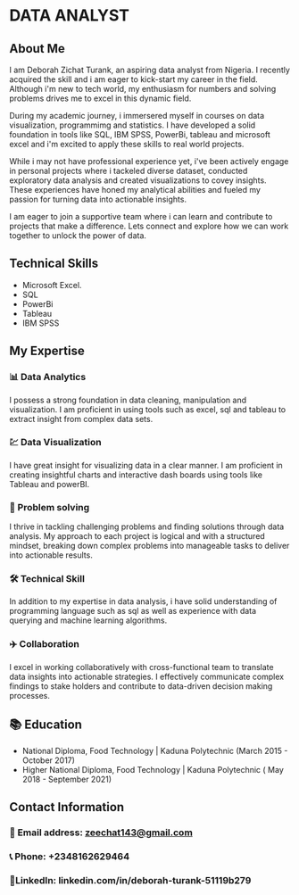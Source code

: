 # DATA ANALYST

## About Me
I am Deborah Zichat Turank, an aspiring data analyst from Nigeria. I recently acquired the skill and i am eager to kick-start my career in the field. Although i'm new to tech world, my enthusiasm for numbers and solving problems drives me to excel in this dynamic field.

During my academic journey, i immersered myself in courses on data visualization, programmimg and statistics. I have developed a solid foundation in tools like SQL, IBM SPSS, PowerBi, tableau and microsoft excel and i'm excited to apply these skills to real world projects.

While i may not have professional experience yet, i've been actively engage in personal projects where i tackeled diverse dataset, conducted exploratory data analysis and created visualizations to covey insights. These experiences have honed my analytical abilities and fueled my passion for turning data into actionable insights.

I am eager to join a supportive team where i can learn and contribute to projects that make a difference. Lets connect and explore how we can work together to unlock the power of data.

## Technical Skills
- Microsoft Excel.
- SQL
- PowerBi
- Tableau
- IBM SPSS

## My Expertise
###  📊 Data Analytics
  I possess a strong foundation in data cleaning, manipulation and visualization. I am proficient in using tools such as excel, sql and tableau to extract insight from complex data sets.
  
### 💹 Data Visualization
I have great insight for visualizing data in a clear manner. I am proficient in creating insightful charts and interactive dash boards using tools like Tableau and powerBI.

### 🎤 Problem solving
I thrive in tackling challenging problems and finding solutions through data analysis. My approach to each project is logical and with a structured mindset, breaking down complex problems into manageable tasks to deliver into actionable results.

### 🛠️ Technical Skill
In addition to my expertise in data analysis, i have solid understanding of programming language such as sql as well as experience with data querying and machine learning algorithms.

### ✈️ Collaboration
 I excel in working collaboratively with cross-functional team to translate data insights into actionable strategies. I effectively communicate complex findings to stake holders and contribute to data-driven decision making processes.

 ## 📚 Education
 - National Diploma, Food Technology | Kaduna Polytechnic (March 2015 - October 2017)
 - Higher National Diploma, Food Technology | Kaduna Polytechnic ( May 2018 - September 2021)

## Contact Information
### 📧 Email address: zeechat143@gmail.com
### 📞 Phone: +2348162629464
### 🔗LinkedIn: linkedin.com/in/deborah-turank-51119b279










